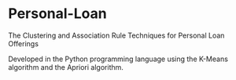 # Personal-Loan
The Clustering and Association Rule Techniques for Personal Loan Offerings 

Developed in the Python programming language using the K-Means algorithm and the Apriori algorithm.
